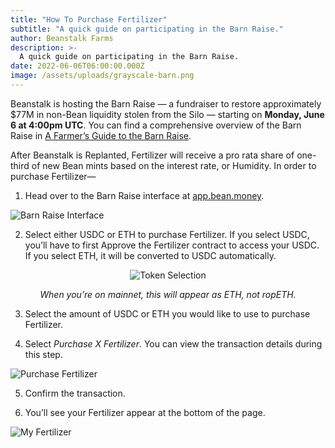 ```yaml
---
title: "How To Purchase Fertilizer"
subtitle: "A quick guide on participating in the Barn Raise."
author: Beanstalk Farms
description: >-
  A quick guide on participating in the Barn Raise.
date: 2022-06-06T06:00:00.000Z
image: /assets/uploads/grayscale-barn.png
---
```


Beanstalk is hosting the Barn Raise — a fundraiser to restore approximately $77M in non-Bean liquidity stolen from the Silo — starting on **Monday, June 6 at 4:00pm UTC**. You can find a comprehensive overview of the Barn Raise in [A Farmer’s Guide to the Barn Raise](https://bean.money/blog/a-farmers-guide-to-the-barn-raise).

After Beanstalk is Replanted, Fertilizer will receive a pro rata share of one-third of new Bean mints based on the interest rate, or Humidity. In order to purchase Fertilizer—


1. Head over to the Barn Raise interface at [app.bean.money](https://app.bean.money/#/). 


![Barn Raise Interface](/assets/uploads/barn-raise-interface.png)

2. Select either USDC or ETH to purchase Fertilizer. If you select USDC, you’ll have to first Approve the Fertilizer contract to access your USDC. If you select ETH, it will be converted to USDC automatically.

<figure>
    <p align="center">
    <img 
        src="/assets/uploads/token-selection.png" 
        alt="Token Selection"
    />
    </p>
    <figcaption align="center">
        <i>When you’re on mainnet, this will appear as ETH, not ropETH.</i>
    </figcaption>
</figure>

3. Select the amount of USDC or ETH you would like to use to purchase Fertilizer. 
   
4. Select _Purchase X Fertilizer_. You can view the transaction details during this step.

![Purchase Fertilizer](/assets/uploads/purchase-fertilizer.png)

5. Confirm the transaction.

6. You’ll see your Fertilizer appear at the bottom of the page.

![My Fertilizer](/assets/uploads/my-fertilizer.png)

